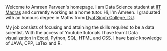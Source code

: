 Welcome to Amreen Parveen's homepage.
I am Data Science student at [IIT Madras](https://onlinedegree.iitm.ac.in/) and currently working as a home tutor.
Hi, I'm Amreen.
I graduated with an honours degree in Maths from [Dyal Singh College, DU](https://www.dsc.du.ac.in/).

My job consists of focusing and attaining the skills required to be a data scientist.
With the access of Youtube tutorials I have learnt Data visualization in Excel, Python, SQL, HTML and CSS.
I have basic knowledge of JAVA, CPP, LaTex and R.
